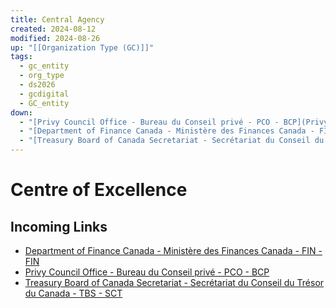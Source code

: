 ```yaml
---
title: Central Agency
created: 2024-08-12
modified: 2024-08-26
up: "[[Organization Type (GC)]]"
tags:
  - gc_entity
  - org_type
  - ds2026
  - gcdigital
  - GC_entity
down:
  - "[Privy Council Office - Bureau du Conseil privé - PCO - BCP](Privy%20Council%20Office%20-%20Bureau%20du%20Conseil%20priv%C3%A9%20-%20PCO%20-%20BCP.md)"
  - "[Department of Finance Canada - Ministère des Finances Canada - FIN - FIN](Department%20of%20Finance%20Canada%20-%20Minist%C3%A8re%20des%20Finances%20Canada%20-%20FIN%20-%20FIN.md)"
  - "[Treasury Board of Canada Secretariat - Secrétariat du Conseil du Trésor du Canada - TBS - SCT](Treasury%20Board%20of%20Canada%20Secretariat%20-%20Secr%C3%A9tariat%20du%20Conseil%20du%20Tr%C3%A9sor%20du%20Canada%20-%20TBS%20-%20SCT.md)"
---
```

# Centre of Excellence
## Incoming Links
- [Department of Finance Canada - Ministère des Finances Canada - FIN - FIN](Department%20of%20Finance%20Canada%20-%20Minist%C3%A8re%20des%20Finances%20Canada%20-%20FIN%20-%20FIN.md)
- [Privy Council Office - Bureau du Conseil privé - PCO - BCP](Privy%20Council%20Office%20-%20Bureau%20du%20Conseil%20priv%C3%A9%20-%20PCO%20-%20BCP.md)
- [Treasury Board of Canada Secretariat - Secrétariat du Conseil du Trésor du Canada - TBS - SCT](Treasury%20Board%20of%20Canada%20Secretariat%20-%20Secr%C3%A9tariat%20du%20Conseil%20du%20Tr%C3%A9sor%20du%20Canada%20-%20TBS%20-%20SCT.md)

